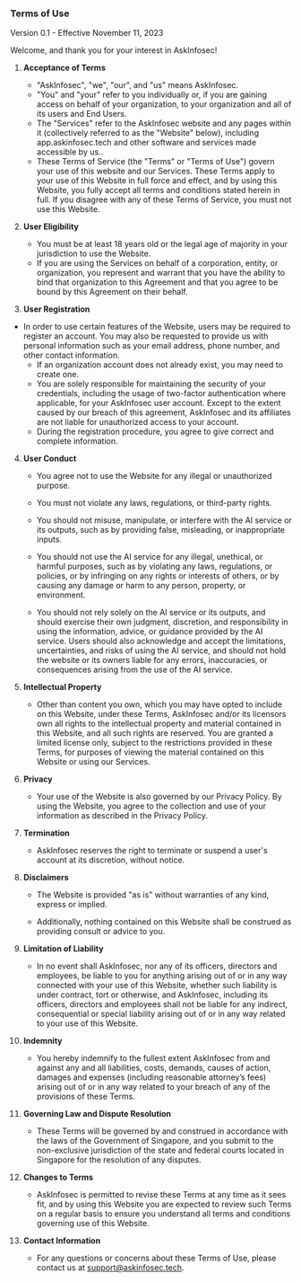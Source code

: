 ### Terms of Use
Version 0.1 - Effective November 11, 2023

Welcome, and thank you for your interest in AskInfosec!

1. **Acceptance of Terms** 
   - "AskInfosec", "we", "our", and "us" means AskInfosec.
   - "You" and "your" refer to you individually or, if you are gaining access on behalf of your organization, to your organization and all of its users and End Users.
   - The "Services" refer to the AskInfosec website and any pages within it (collectively referred to as the "Website" below), including app.askinfosec.tech and other software and services made accessible by us..
   - These Terms of Service (the "Terms" or "Terms of Use") govern your use of this website and our Services. These Terms apply to your use of this Website in full force and effect, and by using this Website, you fully accept all terms and conditions stated herein in full. If you disagree with any of these Terms of Service, you must not use this Website.
  

2. **User Eligibility** 

   - You must be at least 18 years old or the legal age of majority in your jurisdiction to use the Website.
   - If you are using the Services on behalf of a corporation, entity, or organization, you represent and warrant that you have the ability to bind that organization to this Agreement and that you agree to be bound by this Agreement on their behalf. 

  

3. **User Registration** 

- In order to use certain features of the Website, users may be required to register an account.  You may also be requested to provide us with personal information such as your email address, phone number, and other contact information.
   - If an organization account does not already exist, you may need to create one.
   - You are solely responsible for maintaining the security of your credentials, including the usage of two-factor authentication where applicable, for your AskInfosec user account. Except to the extent caused by our breach of this agreement, AskInfosec and its affiliates are not liable for unauthorized access to your account.
   - During the registration procedure, you agree to give correct and complete information. 

  

4. **User Conduct** 

   - You agree not to use the Website for any illegal or unauthorized purpose. 

   - You must not violate any laws, regulations, or third-party rights.
     
   - You should not misuse, manipulate, or interfere with the AI service or its outputs, such as by providing false, misleading, or inappropriate inputs.
  
   - You should not use the AI service for any illegal, unethical, or harmful purposes, such as by violating any laws, regulations, or policies, or by infringing on any rights or interests of others, or by causing any damage or harm to any person, property, or environment.
  
   - You should not rely solely on the AI service or its outputs, and should exercise their own judgment, discretion, and responsibility in using the information, advice, or guidance provided by the AI service. Users should also acknowledge and accept the limitations, uncertainties, and risks of using the AI service, and should not hold the website or its owners liable for any errors, inaccuracies, or consequences arising from the use of the AI service.

  

5. **Intellectual Property** 

   - Other than content you own, which you may have opted to include on this Website, under these Terms, AskInfosec and/or its licensors own all rights to the intellectual property and material contained in this Website, and all such rights are reserved. You are granted a limited license only, subject to the restrictions provided in these Terms, for purposes of viewing the material contained on this Website or using our Services. 
  

6. **Privacy** 

   - Your use of the Website is also governed by our Privacy Policy. By using the Website, you agree to the collection and use of your information as described in the Privacy Policy. 

  

7. **Termination** 

   - AskInfosec reserves the right to terminate or suspend a user's account at its discretion, without notice. 

  

8. **Disclaimers** 

   - The Website is provided "as is" without warranties of any kind, express or implied. 

   - Additionally, nothing contained on this Website shall be construed as providing consult or advice to you. 

  

9. **Limitation of Liability** 

   - In no event shall AskInfosec, nor any of its officers, directors and employees, be liable to you for anything arising out of or in any way connected with your use of this Website, whether such liability is under contract, tort or otherwise, and AskInfosec, including its officers, directors and employees shall not be liable for any indirect, consequential or special liability arising out of or in any way related to your use of this Website.

  

10. **Indemnity** 

    - You hereby indemnify to the fullest extent AskInfosec from and against any and all liabilities, costs, demands, causes of action, damages and expenses (including reasonable attorney’s fees) arising out of or in any way related to your breach of any of the provisions of these Terms.

  

11. **Governing Law and Dispute Resolution** 

    - These Terms will be governed by and construed in accordance with the laws of the Government of Singapore, and you submit to the non-exclusive jurisdiction of the state and federal courts located in Singapore for the resolution of any disputes. 

  

12. **Changes to Terms** 

    - AskInfosec is permitted to revise these Terms at any time as it sees fit, and by using this Website you are expected to review such Terms on a regular basis to ensure you understand all terms and conditions governing use of this Website. 

  

13. **Contact Information** 

    - For any questions or concerns about these Terms of Use, please contact us at support@askinfosec.tech. 
